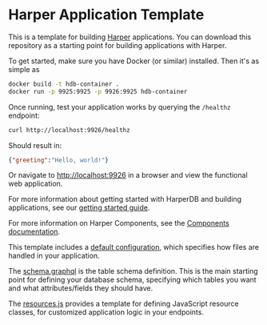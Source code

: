 # Harper Application Template

This is a template for building [Harper](https://www.harpersystems.dev/) applications. You can download this repository as a starting point for building applications with Harper.

To get started, make sure you have Docker (or similar) installed. Then it's as simple as

```sh
docker build -t hdb-container .
docker run -p 9925:9925 -p 9926:9925 hdb-container
```

Once running, test your application works by querying the `/healthz` endpoint:

```sh
curl http://localhost:9926/healthz
```

Should result in:

```json
{"greeting":"Hello, world!"}
```

Or navigate to [http://localhost:9926](http://localhost:9926) in a browser and view the functional web application.

For more information about getting started with HarperDB and building applications, see our [getting started guide](https://docs.harperdb.io/docs/getting-started).

For more information on Harper Components, see the [Components documentation](https://docs.harperdb.io/docs/developers/components).

This template includes a [default configuration](./config.yaml), which specifies how files are handled in your application.

The [schema.graphql](./schema.graphql) is the table schema definition. This is the main starting point for defining your database schema, specifying which tables you want and what attributes/fields they should have.

The [resources.js](./resources.js) provides a template for defining JavaScript resource classes, for customized application logic in your endpoints.
